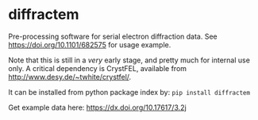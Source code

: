 # diffractem

Pre-processing software for serial electron diffraction data.
See https://doi.org/10.1101/682575 for usage example.

Note that this is still in a _very_ early stage, and pretty much for internal use only. 
A critical dependency is CrystFEL, available from http://www.desy.de/~twhite/crystfel/.

It can be installed from python package index by: `pip install diffractem`

Get example data here: https://dx.doi.org/10.17617/3.2j